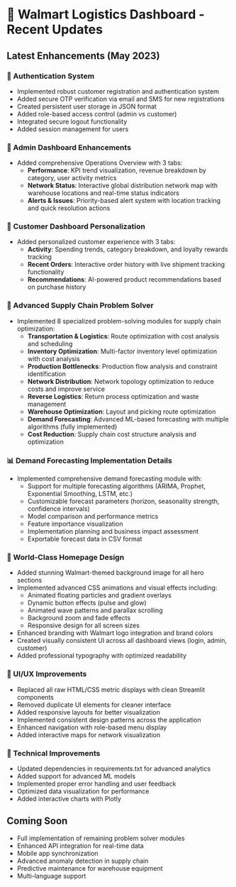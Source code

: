 # 🛒 Walmart Logistics Dashboard - Recent Updates

## Latest Enhancements (May 2023)

### 🔐 Authentication System
- Implemented robust customer registration and authentication system
- Added secure OTP verification via email and SMS for new registrations
- Created persistent user storage in JSON format
- Added role-based access control (admin vs customer)
- Integrated secure logout functionality
- Added session management for users

### 👤 Admin Dashboard Enhancements
- Added comprehensive Operations Overview with 3 tabs:
  - **Performance**: KPI trend visualization, revenue breakdown by category, user activity metrics
  - **Network Status**: Interactive global distribution network map with warehouse locations and real-time status indicators
  - **Alerts & Issues**: Priority-based alert system with location tracking and quick resolution actions

### 👥 Customer Dashboard Personalization
- Added personalized customer experience with 3 tabs:
  - **Activity**: Spending trends, category breakdown, and loyalty rewards tracking
  - **Recent Orders**: Interactive order history with live shipment tracking functionality
  - **Recommendations**: AI-powered product recommendations based on purchase history

### 🧩 Advanced Supply Chain Problem Solver
- Implemented 8 specialized problem-solving modules for supply chain optimization:
  - **Transportation & Logistics**: Route optimization with cost analysis and scheduling
  - **Inventory Optimization**: Multi-factor inventory level optimization with cost analysis
  - **Production Bottlenecks**: Production flow analysis and constraint identification
  - **Network Distribution**: Network topology optimization to reduce costs and improve service
  - **Reverse Logistics**: Return process optimization and waste management
  - **Warehouse Optimization**: Layout and picking route optimization
  - **Demand Forecasting**: Advanced ML-based forecasting with multiple algorithms (fully implemented)
  - **Cost Reduction**: Supply chain cost structure analysis and optimization

### 📊 Demand Forecasting Implementation Details
- Implemented comprehensive demand forecasting module with:
  - Support for multiple forecasting algorithms (ARIMA, Prophet, Exponential Smoothing, LSTM, etc.)
  - Customizable forecast parameters (horizon, seasonality strength, confidence intervals)
  - Model comparison and performance metrics
  - Feature importance visualization
  - Implementation planning and business impact assessment
  - Exportable forecast data in CSV format

### 🎨 World-Class Homepage Design
- Added stunning Walmart-themed background image for all hero sections
- Implemented advanced CSS animations and visual effects including:
  - Animated floating particles and gradient overlays
  - Dynamic button effects (pulse and glow)
  - Animated wave patterns and parallax scrolling
  - Background zoom and fade effects
  - Responsive design for all screen sizes
- Enhanced branding with Walmart logo integration and brand colors
- Created visually consistent UI across all dashboard views (login, admin, customer)
- Added professional typography with optimized readability

### 🧹 UI/UX Improvements
- Replaced all raw HTML/CSS metric displays with clean Streamlit components
- Removed duplicate UI elements for cleaner interface
- Added responsive layouts for better visualization
- Implemented consistent design patterns across the application
- Enhanced navigation with role-based menu display
- Added interactive maps for network visualization

### 📱 Technical Improvements
- Updated dependencies in requirements.txt for advanced analytics
- Added support for advanced ML models
- Implemented proper error handling and user feedback
- Optimized data visualization for performance
- Added interactive charts with Plotly

## Coming Soon
- Full implementation of remaining problem solver modules
- Enhanced API integration for real-time data
- Mobile app synchronization
- Advanced anomaly detection in supply chain
- Predictive maintenance for warehouse equipment
- Multi-language support
